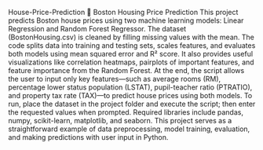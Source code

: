  House-Price-Prediction
🏡 Boston Housing Price Prediction This project predicts Boston house prices using two machine learning models: Linear Regression and Random Forest Regressor. The dataset (BostonHousing.csv) is cleaned by filling missing values with the mean. The code splits data into training and testing sets, scales features, and evaluates both models using mean squared error and R² score. It also provides useful visualizations like correlation heatmaps, pairplots of important features, and feature importance from the Random Forest. At the end, the script allows the user to input only key features—such as average rooms (RM), percentage lower status population (LSTAT), pupil-teacher ratio (PTRATIO), and property tax rate (TAX)—to predict house prices using both models. To run, place the dataset in the project folder and execute the script; then enter the requested values when prompted. Required libraries include pandas, numpy, scikit-learn, matplotlib, and seaborn. This project serves as a straightforward example of data preprocessing, model training, evaluation, and making predictions with user input in Python.
